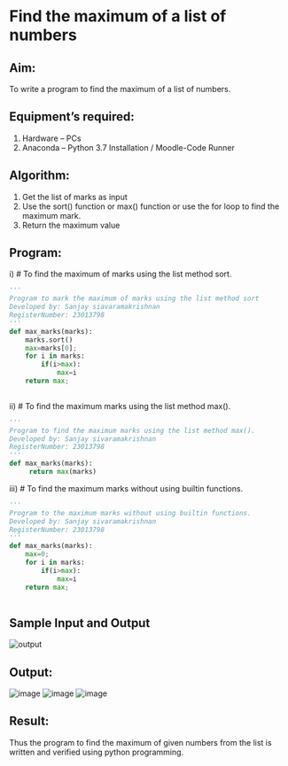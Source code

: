 # Find the maximum of a list of numbers
## Aim:
To write a program to find the maximum of a list of numbers.
## Equipment’s required:
1.	Hardware – PCs
2.	Anaconda – Python 3.7 Installation / Moodle-Code Runner
## Algorithm:
1.	Get the list of marks as input
2.	Use the sort() function or max() function or use the for loop to find the maximum mark.
3.	Return the maximum value
## Program:

i)	# To find the maximum of marks using the list method sort.
```Python
''' 
Program to mark the maximum of marks using the list method sort
Developed by: Sanjay siavaramakrishnan
RegisterNumber: 23013798
'''
def max_marks(marks):
    marks.sort()
    max=marks[0];
    for i in marks:
        if(i>max):
            max=i
    return max;
     


```

ii)	# To find the maximum marks using the list method max().
```Python
''' 
Program to find the maximum marks using the list method max().
Developed by: Sanjay sivaramakrishnan
RegisterNumber: 23013798
'''
def max_marks(marks):
     return max(marks)


```

iii) # To find the maximum marks without using builtin functions.
```Python
''' 
Program to the maximum marks without using builtin functions.
Developed by: Sanjay sivaramakrishnan
RegisterNumber: 23013798
'''
def max_marks(marks):
    max=0;
    for i in marks:
        if(i>max):
            max=i
    return max;
     


```
## Sample Input and Output
![output](./img/max_marks1.jpg) 

## Output:
![image](https://github.com/sanjaysivaramakrishnan/FindMaximum/assets/151629616/d46162da-151a-4379-a20d-2d0d94e682c5)
![image](https://github.com/sanjaysivaramakrishnan/FindMaximum/assets/151629616/626b58d1-92b6-40f6-9aac-4c1f73f6cca1)
![image](https://github.com/sanjaysivaramakrishnan/FindMaximum/assets/151629616/4a62164f-66d3-4ffd-b25a-44e04a6acab3)


## Result:
Thus the program to find the maximum of given numbers from the list is written and verified using python programming.
